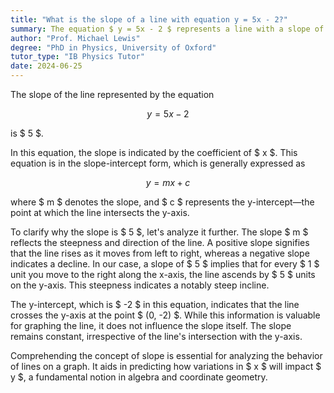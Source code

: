 ```yaml
---
title: "What is the slope of a line with equation y = 5x - 2?"
summary: The equation $ y = 5x - 2 $ represents a line with a slope of 5, indicating a steep upward angle as x increases.
author: "Prof. Michael Lewis"
degree: "PhD in Physics, University of Oxford"
tutor_type: "IB Physics Tutor"
date: 2024-06-25
---
```


The slope of the line represented by the equation 

$$ 
y = 5x - 2 
$$ 

is $ 5 $.

In this equation, the slope is indicated by the coefficient of $ x $. This equation is in the slope-intercept form, which is generally expressed as 

$$ 
y = mx + c 
$$ 

where $ m $ denotes the slope, and $ c $ represents the y-intercept—the point at which the line intersects the y-axis.

To clarify why the slope is $ 5 $, let's analyze it further. The slope $ m $ reflects the steepness and direction of the line. A positive slope signifies that the line rises as it moves from left to right, whereas a negative slope indicates a decline. In our case, a slope of $ 5 $ implies that for every $ 1 $ unit you move to the right along the x-axis, the line ascends by $ 5 $ units on the y-axis. This steepness indicates a notably steep incline.

The y-intercept, which is $ -2 $ in this equation, indicates that the line crosses the y-axis at the point $ (0, -2) $. While this information is valuable for graphing the line, it does not influence the slope itself. The slope remains constant, irrespective of the line's intersection with the y-axis.

Comprehending the concept of slope is essential for analyzing the behavior of lines on a graph. It aids in predicting how variations in $ x $ will impact $ y $, a fundamental notion in algebra and coordinate geometry.
    